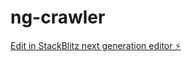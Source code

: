# ng-crawler

[Edit in StackBlitz next generation editor ⚡️](https://stackblitz.com/~/github.com/sivaakurati/ng-crawler)